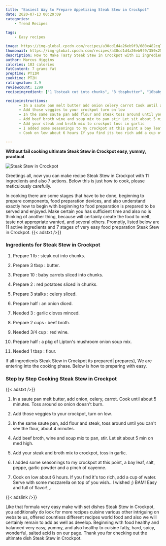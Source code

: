 ```yaml
---
title: "Easiest Way to Prepare Appetizing Steak Stew in Crockpot"
date: 2020-07-13 00:29:09
categories:
    - Trend Recipes
    
tags:
    - Easy recipes

image: https://img-global.cpcdn.com/recipes/a30cd1d4a26eb9f9/680x482cq70/steak-stew-in-crockpot-recipe-main-photo.jpg
thumbnail: https://img-global.cpcdn.com/recipes/a30cd1d4a26eb9f9/350x250cq70/steak-stew-in-crockpot-recipe-main-photo.jpg
description: How to Make Tasty Steak Stew in Crockpot with 11 ingredients and 7 stages of easy cooking.
author: Marcus Higgins
calories: 103 calories
fatContent: 7 grams fat
preptime: PT13M
cooktime: PT2H
ratingvalue: 3.9
reviewcount: 1299
recipeingredient: ["1 lbsteak cut into chunks", "3 tbspbutter", "10baby carrots sliced into chunks", "2red potatoes sliced in chunks", "3 stalkscelery sliced", "halfan onion diced", "3garlic cloves minced", "2 cupsbeef broth", "3/4 cupred wine", "halfa pkg of Liptons mushroom onion soup mix", "1 tbspflour"]

recipeinstructions: 
      - In a saute pan melt butter add onion celery carrot Cook until about 5 minutes Toss around so onion doesnt burn 
      - Add those veggies to your crockpot turn on low 
      - In the same saute pan add flour and steak toss around until you cant see the flour about 4 minutes 
      - Add beef broth wine and soup mix to pan stir Let sit about 5 min on med high 
      - Add your steak and broth mix to crockpot toss in garlic 
      - I added some seasonings to my crockpot at this point a bay leaf salt peppe garlic powder and a pinch of cayenne 
      - Cook on low about 6 hours If you find its too rich add a cup of water Serve with some mozzarella on top of you wish I wished  BAM Easy and full of flavor

---
```




**Without fail cooking ultimate Steak Stew in Crockpot easy, yummy, practical**. 


![Steak Stew in Crockpot](https://img-global.cpcdn.com/recipes/a30cd1d4a26eb9f9/680x482cq70/steak-stew-in-crockpot-recipe-main-photo.jpg "Steak Stew in Crockpot")




Greetings all, now you can make recipe Steak Stew in Crockpot with 11 ingredients and also 7 actions. Below this is just how to cook, please meticulously carefully.

In cooking there are some stages that have to be done, beginning to prepare components, food preparation devices, and also understand exactly how to begin with beginning to food preparation is prepared to be served and enjoyed. Make certain you has sufficient time and also no is thinking of another thing, because will certainly create the food to melt, taste not appropriate wanted, and several others. Promptly, listed below are 11 active ingredients and 7 stages of very easy food preparation Steak Stew in Crockpot.
{{< adstxt />}}

### Ingredients for Steak Stew in Crockpot


1. Prepare 1 lb : steak cut into chunks.

1. Prepare 3 tbsp : butter.

1. Prepare 10 : baby carrots sliced into chunks.

1. Prepare 2 : red potatoes sliced in chunks.

1. Prepare 3 stalks : celery sliced.

1. Prepare half : an onion diced.

1. Needed 3 : garlic cloves minced.

1. Prepare 2 cups : beef broth.

1. Needed 3/4 cup : red wine.

1. Prepare half : a pkg of Lipton&#39;s mushroom onion soup mix.

1. Needed 1 tbsp : flour.



If all ingredients Steak Stew in Crockpot its prepared| prepares}, We are entering into the cooking phase. Below is how to preparing with easy.

### Step by Step Cooking Steak Stew in Crockpot

{{< adstxt />}}


1. In a saute pan melt butter, add onion, celery, carrot. Cook until about 5 minutes. Toss around so onion doesn&#39;t burn.



1. Add those veggies to your crockpot, turn on low.



1. In the same saute pan, add flour and steak, toss around until you can&#39;t see the flour, about 4 minutes.



1. Add beef broth, wine and soup mix to pan, stir. Let sit about 5 min on med high.



1. Add your steak and broth mix to crockpot, toss in garlic.



1. I added some seasonings to my crockpot at this point, a bay leaf, salt, peppe, garlic powder and a pinch of cayenne.



1. Cook on low about 6 hours. If you find it&#39;s too rich, add a cup of water. Serve with some mozzarella on top of you wish.. I wished ;) BAM! Easy and full of flavor!,,.





{{< adslink />}}

Like that formula very easy make with set dishes Steak Stew in Crockpot, you additionally do look for more recipes cuisine various other intriguing on website us, offered countless different recipes world food and also we will certainly remain to add as well as develop. Beginning with food healthy and balanced very easy, yummy, and also healthy to cuisine fatty, hard, spicy, wonderful, salted acid is on our page. Thank you for checking out the ultimate dish Steak Stew in Crockpot.

